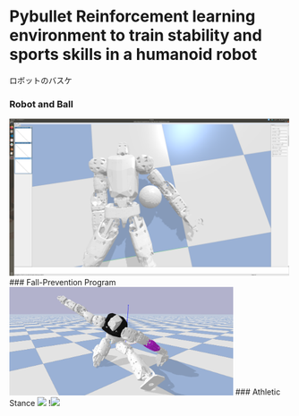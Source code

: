 # Pybullet Reinforcement learning environment to train stability and sports skills in a humanoid robot
ロボットのバスケ

### Robot and Ball
<img src="https://github.com/etorobot/DRL-Sports-HumanoidRobot-Bullet/blob/main/pictures/Screenshot%20from%202021-07-22%2000-42-43.png" width="500"/> 
### Fall-Prevention Program
<img src="https://github.com/etorobot/DRL-Sports-HumanoidRobot-Bullet/blob/main/pictures/Pybullet_Split.png" width="400"/> 
### Athletic Stance
<img src="https://github.com/etorobot/Sports-HumanoidRobot-Bullet/blob/main/pictures/athletic%20stance2.png" width="500"/> !<img src="https://github.com/etorobot/Sports-HumanoidRobot-Bullet/blob/main/pictures/athletic%20stance2.png" width="440"/>

